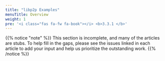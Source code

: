 ```yaml
---
title: "libp2p Examples"
menuTitle: Overview
weight: 1
pre: '<i class="fas fa-fw fa-book"></i> <b>3.3.1 </b>'
---
```


{{% notice "note" %}}
This section is incomplete, and many of the articles are stubs. To help fill in
the gaps, please see the issues linked in each article to add your input and
help us prioritize the outstanding work.
{{% /notice %}}
